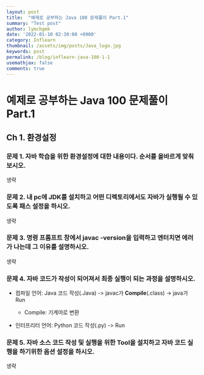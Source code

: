 ```yaml
---
layout: post
title:  "예제로 공부하는 Java 100 문제풀이 Part.1"
summary: "Test post"
author: lymchgmk
date: '2022-01-10 02:30:00 +0900'
category: Inflearn
thumbnail: /assets/img/posts/Java_logo.jpg
keywords: post
permalink: /blog/inflearn-java-100-1-1
usemathjax: false
comments: true
---
```


# 예제로 공부하는 Java 100 문제풀이 Part.1

## Ch 1. 환경설정

### 문제 1. 자바 학습을 위한 환경설정에 대한 내용이다. 순서를 올바르게 맞춰보시오.

생략



### 문제 2. 내 pc에 JDK를 설치하고 어떤 디렉토리에서도 자바가 실행될 수 있도록 패스 설정을 하시오.

생략



### 문제 3. 명령 프롬프트 창에서 javac -version을 입력하고 엔터치면 에러가 나는데 그 이유를 설명하시오.

생략



### 문제 4. 자바 코드가 작성이 되어져서 최종 실행이 되는 과정을 설명하시오.

- 컴파일 언어: Java 코드 작성(.Java) -> javac가 **Compile**(.class) -> java가 Run
  - Compile: 기계어로 변환

- 인터프리터 언어: Python 코드 작성(.py) -> Run



### 문제 5. 자바 소스 코드 작성 및 실행을 위한 Tool을 설치하고 자바 코드 실행을 하기위한 옵션 설정을 하시오.

생략




